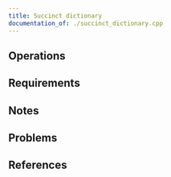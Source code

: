 ```yaml
---
title: Succinct dictionary
documentation_of: ./succinct_dictionary.cpp
---
```


## Operations

## Requirements

## Notes

## Problems

## References
